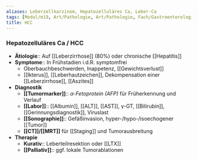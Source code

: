 ```yaml
---
aliases: Leberzellkarzinom, Hepatozelluläres Ca, Leber-Ca
tags: [Modul/m19, Art/Pathologie, Art/Pathologie, Fach/Gastroenterologie, Fach/Onkologie]
title: HCC
---
```

### Hepatozelluläres Ca / HCC
- **Ätiologie**:: Auf [[Leberzirrhose]] (80%) oder chronische [[Hepatitis]]
- **Symptome**:: In Frühstadien i.d.R. symptomfrei
	- Oberbauchbeschwerden, Inappetenz, [[Gewichtsverlust]]
	- [[Ikterus]], [[Leberhautzeichen]], Dekompensation einer [[Leberzirrhose]], [[Aszites]]
- **Diagnostik**
	- **[[Tumormarker]]**:: *α-Fetoprotein (AFP)* für Früherkennung und Verlauf
	- **[[Labor]]**:: [[Albumin]], [[ALT]], [[AST]], γ-GT, [[Bilirubin]], [[Gerinnungsdiagnostik]], Viruslast
	- **[[Sonographie]]**:: Gefäßinvasion, hyper-/hypo-/isoechogener [[Tumor]]
	- **[[CT]]/[[MRT]]** für [[Staging]] und Tumorausbreitung
- **Therapie**
	- **Kurativ**:: Leberteilresektion oder [[LTX]]
	- **[[Palliativ]]**:: ggf. lokale Tumorablationen